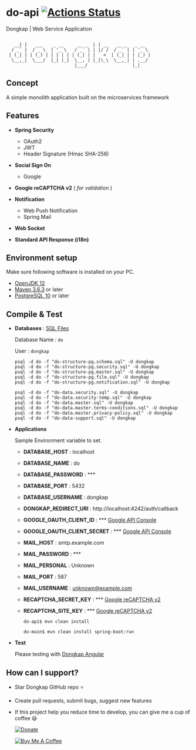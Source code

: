 # do-api [![Actions Status](https://github.com/ridlafadilah/do-api/workflows/Dongkap%20CI/badge.svg)](https://github.com/ridlafadilah/do-api/actions)
Dongkap | Web Service Application

```

   __| |   ___    _ __     __ _  | | __   __ _   _ __  
  / _` |  / _ \  | '_ \   / _` | | |/ /  / _` | | '_ \ 
 | (_| | | (_) | | | | | | (_| | |   <  | (_| | | |_) |
  \__,_|  \___/  |_| |_|  \__, | |_|\_\  \__,_| | .__/ 
                          |___/                 |_|    

```

## Concept
A simple monolith application built on the microservices framework


## Features
* __Spring Security__
  * OAuth2
  * JWT
  * Header Signature (Hmac SHA-256)

* __Social Sign On__
  * Google

* __Google reCAPTCHA v2__ ( _for validation_ )

* __Notification__
  * Web Push Notification
  * Spring Mail

* __Web Socket__

* __Standard API Response (i18n)__


## Environment setup
Make sure following software is installed on your PC.
* [OpenJDK 12](https://adoptopenjdk.net/?variant=openjdk12&jvmVariant=hotspot)
* [Maven 3.6.3](https://maven.apache.org/download.cgi) or later
* [PostgreSQL 10](https://www.postgresql.org/download/) or later


## Compile & Test
* __Databases__ : [SQL Files](https://github.com/ridlafadilah/do-api/tree/master/sql)

  Database Name : ``do`` 
  
  User : ``dongkap``
  
	```
	psql -d do -f "do-structure-pg.schema.sql" -U dongkap
	psql -d do -f "do-structure-pg.security.sql" -U dongkap
	psql -d do -f "do-structure-pg.master.sql" -U dongkap
	psql -d do -f "do-structure-pg.file.sql" -U dongkap
	psql -d do -f "do-structure-pg.notification.sql" -U dongkap
	```
	```
	psql -d do -f "do-data.security.sql" -U dongkap
	psql -d do -f "do-data.security-temp.sql" -U dongkap
	psql -d do -f "do-data.master.sql" -U dongkap
	psql -d do -f "do-data.master.terms-conditions.sql" -U dongkap
	psql -d do -f "do-data.master.privacy-policy.sql" -U dongkap
	psql -d do -f "do-data-support.sql" -U dongkap
	```
* __Applications__

  Sample Environment variable to set.
  
  * __DATABASE_HOST__ : localhost
  * __DATABASE_NAME__ : do
  * __DATABASE_PASSWORD__ : ***
  * __DATABASE_PORT__ : 5432
  * __DATABASE_USERNAME__ : dongkap
  * __DONGKAP_REDIRECT_URI__ : http://localhost:4242/auth/callback
  * __GOOGLE_OAUTH_CLIENT_ID__ : ***  [Google API Console](https://console.developers.google.com/)
  * __GOOGLE_OAUTH_CLIENT_SECRET__ : ***  [Google API Console](https://console.developers.google.com/)
  * __MAIL_HOST__ : smtp.example.com
  * __MAIL_PASSWORD__ : ***
  * __MAIL_PERSONAL__ : Unknown
  * __MAIL_PORT__ : 587
  * __MAIL_USERNAME__ : unknown@example.com
  * __RECAPTCHA_SECRET_KEY__ : *** [Google reCAPTCHA v2](https://www.google.com/recaptcha/admin)
  * __RECAPTCHA_SITE_KEY__ : *** [Google reCAPTCHA v2](https://www.google.com/recaptcha/admin)

	```
	do-api$ mvn clean install
	```
	```
	do-main$ mvn clean install spring-boot:run
	```
* __Test__
  
  Please testing with [Dongkap Angular](https://github.com/ridlafadilah/do-ngx)

## How can I support?
  * Star Dongkap GitHub repo :star:
  * Create pull requests, submit bugs, suggest new features
  * If this project help you reduce time to develop, you can give me a cup of coffee :smiley:
    
    [![Donate](https://img.shields.io/badge/Donate-PayPal-green.svg)](http://paypal.me/ridlafadilah)
	
	[![Buy Me A Coffee](https://www.buymeacoffee.com/assets/img/custom_images/orange_img.png)](https://www.buymeacoffee.com/ridlafadilah)